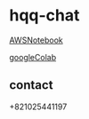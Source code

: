 # hqq-chat
[AWSNotebook](https://jn.eggs.or.kr/notebooks/NLP%20QnA.ipynb)

[googleColab](https://colab.research.google.com/drive/1-Qdv0C5oyYXqBzV8CSjzuwl1sVrJmpPt?usp=sharing)

## contact
+821025441197
